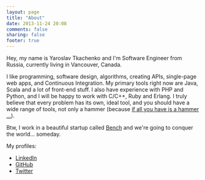 ```yaml
---
layout: page
title: "About"
date: 2013-11-24 20:08
comments: false
sharing: false
footer: true
---
```

Hey, my name is Yaroslav Tkachenko and I'm Software Engineer from Russia, currently living in Vancouver, Canada.

I like programming, software design, algorithms, creating APIs, single-page web apps, and Continuous Integration. My primary tools right now are Java, Scala and a lot of front-end stuff. I also have experience with PHP and Python, and I will be happy to work with C/C++, Ruby and Erlang. I truly believe that every problem has its own, ideal tool, and you should have a wide range of tools, not only a hammer (because [if all you have is a hammer ...](http://en.wikipedia.org/wiki/Law_of_the_instrument)).

Btw, I work in a beautiful startup called [Bench](https://bench.co/) and we're going to conquer the world... someday.

My profiles:

- [LinkedIn](http://ca.linkedin.com/in/sap1ens)
- [GitHub](https://github.com/sap1ens)
- [Twitter](https://twitter.com/sap1ens)
